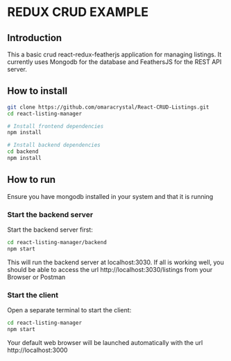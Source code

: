 # REDUX CRUD EXAMPLE

## Introduction
This a basic crud react-redux-featherjs application for managing listings. It currently uses Mongodb for the database and FeathersJS for the REST API server.

##  How to install

```bash
git clone https://github.com/omaracrystal/React-CRUD-Listings.git
cd react-listing-manager

# Install frontend dependencies
npm install

# Install backend dependencies
cd backend
npm install
```


## How to run
Ensure you have mongodb installed in your system and that it is running

### Start the backend server
Start the backend server first:

```bash
cd react-listing-manager/backend
npm start
```
This will run the backend server at localhost:3030. If all is working well, you should be able to access the url http://localhost:3030/listings from your Browser or Postman

### Start the client
Open a separate terminal to start the client:

```bash
cd react-listing-manager
npm start
```

Your default web browser will be launched automatically with the url http://localhost:3000
